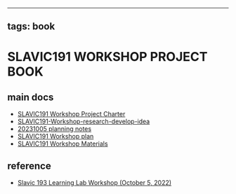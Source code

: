 
---
tags: book
---

SLAVIC191 WORKSHOP PROJECT BOOK
===

main docs
---
- [SLAVIC191 Workshop Project Charter](/921IcI14S3Gsu_4xf8YSIg)
- [SLAVIC191-Workshop-research-develop-idea](/nmdvESmbTwu7rjnTvDFzuA)
- [20231005 planning notes](/4pVAlvR2QHS4R0JkGsMkzQ)
- [SLAVIC191 Workshop plan](/0E62YBiNSRmeLRYD3ESYKg)
- [SLAVIC191 Workshop Materials](/gFY7E8DPQsqzKWeVp4B68Q)

reference
---
* [Slavic 193 Learning Lab Workshop (October 5, 2022)](/dcfSff1hQParO1vJU4Kk-Q)

